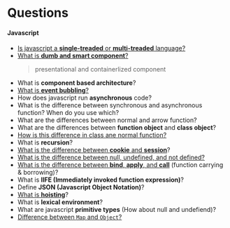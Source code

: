 # Questions

#### Javascript

- [Is javascript a **single-treaded** or **multi-treaded** language?](https://dev.to/steelvoltage/if-javascript-is-single-threaded-how-is-it-asynchronous-56gd?fbclid=IwAR38n2s4mstj5G52SGQyjQ2LpNPl-xB2bYmGlmZz_2097HAQlI5dOqWIJm0)
- [What is **dumb and smart component**?](https://medium.com/@thejasonfile/dumb-components-and-smart-components-e7b33a698d43)
  > presentational and containerlized component
- What is **component based architecture**?
- [What is **event bubbling**?](https://javascript.info/bubbling-and-capturing#bubbling)
- How does javascript run **asynchronous** code?
- What is the difference between synchronous and asynchronous function? When do you use which?
- What are the differences between normal and arrow function?
- What are the differences between **function object** and **class object**?
- [How is this difference in class ane normal function?](https://www.debuggr.io/js-this-in-depth/#the-quiz)
- What is **recursion**?
- [What is the difference between **cookie** and **session**](https://github.com/wnyao/learning-notes/blob/master/javascript/javascript/web-storage-and-cookies.md)?
- [What is the difference between null, undefined, and not defined?](.js/implementations/difference_null_undefined_notdefined.js)
- [What is the difference between **bind**, **apply**, and **call**](https://github.com/wnyao/learning-notes/blob/master/javascript/javascript/apply-vs-call-vs-bind.md) (function carrying & borrowing)?
- What is **IIFE (Immediately invoked function expression)**?
- Define **JSON (Javascript Object Notation)**?
- [What is **hoisting**](https://github.com/wnyao/learning-notes/blob/master/javascript/javascript/hoisting.md)?
- What is **lexical environment**?
- What are javascript **primitive types** (How about null and undefiend)?
- [Difference between `Map` and `Object`?](https://github.com/wnyao/learning-notes/blob/master/javascript/javascript/map-vs-object.md)
